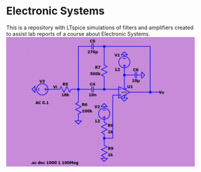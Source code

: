 # Electronic Systems
This is a repository with LTspice simulations of filters and amplifiers created to assist lab reports of a course about Electronic Systems.
![filtro passsa banda](band_pass.jpg)
